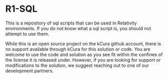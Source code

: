 # R1-SQL
This is a repository of sql scripts that can be used in Relativity environments. If you do not know what a sql script is, you should not attempt to use them.  

While this is an open source project on the kCura github account, there is no support available through kCura for this solution or code. You are welcome to use the code and solution as you see fit within the confines of the license it is released under. However, if you are looking for support or modifications to the solution, we suggest reaching out to one of our development partners.

